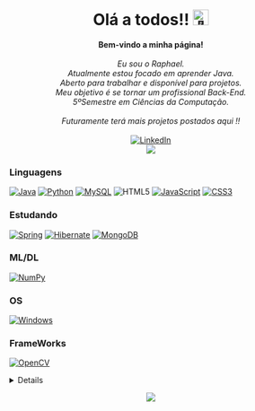 <h1 align="center">Olá a todos!! <img src="https://github-production-user-asset-6210df.s3.amazonaws.com/24524555/238178097-766d336d-b87d-44ba-807c-c51de2bc6b4d.gif" width="28px" alt="👋"></h1>

<p align="center">
    <b>Bem-vindo a minha página!</b><br><br>
    <i>
        Eu sou o Raphael.<br>
        Atualmente estou focado em aprender Java.<br>
       Aberto para trabalhar e disponível para projetos.<br>
      Meu objetivo é se tornar um profissional Back-End.<br>
      5ºSemestre em Ciências da Computação.<br>
       <br>Futuramente terá mais projetos postados aqui !!<br>
    </i><br>
    <a href="https://www.linkedin.com/in/rapharr">
        <img src="https://img.shields.io/badge/LinkedIn-blue?style=flat-square&logo=linkedin" alt="LinkedIn"><br>
         <a href = "mailto:rapha18023@gmail.com"><img src="https://img.shields.io/badge/Gmail-D14836?style=for-the-badge&logo=gmail&logoColor=white" target="_blank"></a>
    </a>
</p>

### Linguagens
[![Java](https://img.shields.io/badge/java-black?style=for-the-badge&logo=openjdk)](https://github.com/rapharrr)
[![Python](https://img.shields.io/badge/python-black?style=for-the-badge&logo=python)](https://github.com/rapharrr)
[![MySQL](https://img.shields.io/badge/mysql-%2300f.svg?style=for-the-badge&logo=mysql&logoColor=white)](https://github.com/rapharrr)
![HTML5](https://img.shields.io/badge/html5-%23E34F26.svg?style=for-the-badge&logo=html5&logoColor=white)
[![JavaScript](https://img.shields.io/badge/javascript-%23323330.svg?style=for-the-badge&logo=javascript&logoColor=%23F7DF1E)](https://github.com/rapharrr)
[![CSS3](https://img.shields.io/badge/css3-%231572B6.svg?style=for-the-badge&logo=css3&logoColor=white)](https://github.com/rapharrr)

### Estudando
[![Spring](https://img.shields.io/badge/Spring-6DB33F?style=for-the-badge&logo=spring&logoColor=white)](https://github.com/rapharrr)
[![Hibernate](https://img.shields.io/badge/Hibernate-59666C?style=for-the-badge&logo=Hibernate&logoColor=white)](https://github.com/rapharrr)
[![MongoDB](https://img.shields.io/badge/MongoDB-%234ea94b.svg?style=for-the-badge&logo=mongodb&logoColor=white)](https://github.com/rapharrr)

### ML/DL
[![NumPy](https://img.shields.io/badge/numpy-%23013243.svg?style=for-the-badge&logo=numpy&logoColor=white)](https://github.com/rapharrr)

### OS
[![Windows](https://img.shields.io/badge/Windows-black?style=for-the-badge&logo=Windows)](https://github.com/rapharrr)

### FrameWorks
[![OpenCV](https://img.shields.io/badge/opencv-%23white.svg?style=for-the-badge&logo=opencv&logoColor=white)](https://github.com/rapharrr)



<details>
<p align="center">
  <a href="https://github.com/rapharrr">
    <img src="http://github-profile-summary-cards.vercel.app/api/cards/profile-details?username=rapharrr&theme=transparent" />
  </a>
  <a href="https://github.com/rapharrr">
    <img src="https://github-readme-streak-stats.herokuapp.com/?user=rapharrr&hide_border=true&card_width=338&theme=transparent" />
  </a>
  <a href="https://github.com/rapharrr">
    <img src="http://github-profile-summary-cards.vercel.app/api/cards/stats?username=rapharrr&theme=transparent" />
  </a>
 
</p>
</details>

<p align="center">
  <a href="https://github.com/rapharrr">
    <img src="https://komarev.com/ghpvc/?username=rapharrr&color=blue&style=flat)" />
  </a>
</p>
<!--

- 🔭 I’m currently working on ...
- 🌱 I’m currently learning ...
- 👯 I’m looking to collaborate on ...
- 🤔 I’m looking for help with ...
- 💬 Ask me about ...
- 📫 How to reach me: ...
- 😄 Pronouns: ...
- ⚡ Fun fact: ...
-->
